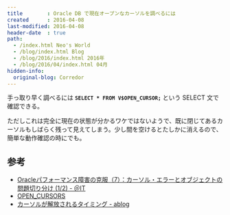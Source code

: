 ```yaml
---
title        : Oracle DB で現在オープンなカーソルを調べるには
created      : 2016-04-08
last-modified: 2016-04-08
header-date  : true
path:
  - /index.html Neo's World
  - /blog/index.html Blog
  - /blog/2016/index.html 2016年
  - /blog/2016/04/index.html 04月
hidden-info:
  original-blog: Corredor
---
```


手っ取り早く調べるには __`SELECT * FROM V$OPEN_CURSOR;`__ という SELECT 文で確認できる。

ただしこれは完全に現在の状態が分かるワケではないようで、既に閉じてあるカーソルもしばらく残って見えてしまう。少し間を空けるとたしかに消えるので、簡単な動作確認の時にでも。

## 参考

- [Oracleパフォーマンス障害の克服（7）：カーソル・エラーとオブジェクトの問題切り分け (1/2) - ＠IT](http://www.atmarkit.co.jp/ait/articles/0503/12/news026.html)
- [OPEN_CURSORS](https://docs.oracle.com/cd/E16338_01/server.112/b56311/initparams163.htm)
- [カーソルが解放されるタイミング - ablog](http://d.hatena.ne.jp/yohei-a/20090428/1240885433)
